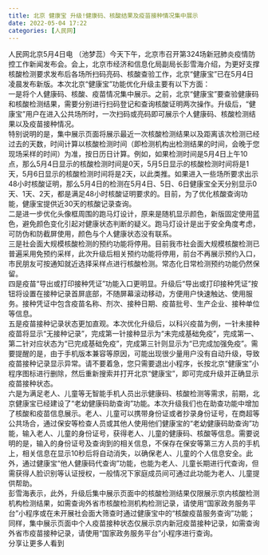 ```yaml
---
title: 北京 健康宝 升级!健康码、核酸结果及疫苗接种情况集中展示
date: 2022-05-04 17:22
categories: [人民网]
---
```

  
人民网北京5月4日电 （池梦蕊）今天下午，北京市召开第324场新冠肺炎疫情防控工作新闻发布会。会上，北京市经济和信息化局副局长彭雪海介绍，为更好支撑核酸检测要求发布后各场所扫码亮码、核酸查验工作，北京“健康宝”已在5月4日凌晨发布新版。本次北京“健康宝”功能优化升级主要有以下方面：  
一是将个人健康码、核酸、疫苗情况集中展示。之前，北京“健康宝”要查验健康码和核酸检测结果，需要分别进行扫码登记和查询核酸证明两次操作。升级后，“健康宝”用户在进入公共场所时，一次扫码或亮码即可展示个人健康码、核酸检测结果以及疫苗接种情况。  
特别说明的是，集中展示页面将展示最近一次核酸检测结果以及距离该次检测已经过去的天数，时间计算以核酸检测时间（即检测机构出检测结果的时间，会晚于您现场采样的时间）为准，按日历日计算。例如，如果检测时间是5月4日上午10点，那么5月4日显示的核酸检测时间是0天，5月5日显示的核酸检测时间将是1天，5月6日显示的核酸检测时间将是2天，以此类推。如果进入一些场所要求出示48小时核酸证明，那么5月4日的检测在5月4日、5日、6日健康宝全天分别显示0天、1天、2天，都是满足48小时核酸证明要求的。目前，为了优化核酸查询功能，健康宝提供近30天的核酸记录查询。  
二是进一步优化头像框周围的跑马灯设计，原来是随机显示颜色，新版固定使用蓝色，避免颜色变化引起对健康状态判断的疑义。跑马灯设计是出于安全角度考虑，可防伪和防截屏使用，颜色与个人健康状态没有联系。  
三是社会面大规模核酸检测的预约功能将停用。目前我市社会面大规模核酸检测已普遍采用免预约采样，此次升级后相关预约功能将停用，前台不再展示预约入口，市民朋友可按通知就近选择采样点进行核酸检测。常态化日常检测预约功能仍然保留。  
四是疫苗“导出或打印接种凭证”功能入口更明显。升级后“导出或打印接种凭证”按钮将设置在接种记录首屏底部，不随屏幕滚动移动，方便用户快速触达、使用服务。接种凭证中包含疫苗名称、剂次、接种日期、疫苗批号、生产企业、接种单位等信息。  
五是疫苗接种记录状态更加直观。本次优化升级后，以科兴疫苗为例，一针未接种疫苗将显示“无接种记录”，完成第一针接种显示为“未完成基础免疫”，完成第一、第二针对应状态为“已完成基础免疫”，完成第三针则显示为“已完成加强免疫”。需要提醒的是，由于手机版本兼容等原因，可能出现很少量用户没有自动升级，导致疫苗接种记录显示异常。请不要着急，您只需要退出小程序，长按北京“健康宝”小程序图标进行删除，然后重新搜索并打开北京“健康宝”，即可完成升级并正确显示疫苗接种状态。  
六是为满足老人、儿童等无智能手机人员出示健康码、核酸检测等需求，前期，北京健康宝已经建设了“老幼健康码助查询”功能。本次升级我们也在助查功能中增加了核酸和疫苗信息展示。老人、儿童可以携带身份证或者抄录身份证号，在商超等公共场合，通过保安等检查人员或其他人使用他们健康宝的“老幼健康码助查询”功能，输入老人、儿童的身份证号，获得老人、儿童的健康码、核酸等信息。需要说明的是，输入的身份证号及查询到的相关信息，不保存在保安等第三方人员的手机上，相关信息在显示10秒后将自动消失，以确保老人、儿童的个人信息安全。此外，通过健康宝“他人健康码代查询”功能，也能为老人、儿童长期进行代查询，但需获得人脸识别等认证授权，一般情况下家庭成员间可通过此功能为老人、儿童提供帮助。  
彭雪海表示，此外，升级后集中展示页面中的核酸检测结果仅限展示京内核酸检测机构检测结果，如需查询外省市核酸检测机构检测记录，请使用“国家政务服务平台”小程序或在未开展社会面大筛查时通过健康宝中的“核酸疫苗服务查询”功能；同样，集中展示页面中个人疫苗接种状态仅展示京内新冠疫苗接种记录，如需查询外省市疫苗接种记录，请使用“国家政务服务平台”小程序进行查询。  
分享让更多人看到  
